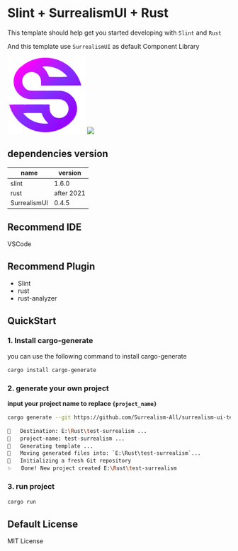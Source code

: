 # Slint + SurrealismUI + Rust

This template should help get you started developing with `Slint` and `Rust`

And this template use `SurrealismUI` as default Component Library

<img src="./ui/assets/surrealism.png">

<img src="https://github.com/Surrealism-All/SurrealismUI/blob/main/README/imgs/template.png">

## dependencies version

| name         | version    |
| ------------ | ---------- |
| slint        | 1.6.0      |
| rust         | after 2021 |
| SurrealismUI | 0.4.5      |

## Recommend IDE

VSCode

## Recommend Plugin

- Slint
- rust
- rust-analyzer

## QuickStart

### 1. Install cargo-generate

you can use the following command to install cargo-generate

```bash
cargo install cargo-generate
```

### 2. generate your own project

**input your project name to replace `{project_name}`**

```bash
cargo generate --git https://github.com/Surrealism-All/surrealism-ui-template.git --name {project_name}
```

```bash
🔧   Destination: E:\Rust\test-surrealism ...
🔧   project-name: test-surrealism ...
🔧   Generating template ...
🔧   Moving generated files into: `E:\Rust\test-surrealism`...
🔧   Initializing a fresh Git repository
✨   Done! New project created E:\Rust\test-surrealism
```

### 3. run project

```bash
cargo run
```

## Default License

MIT License
